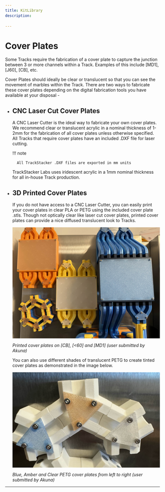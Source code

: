 ```yaml
---
title: KitLibrary
description: 

---
```

# **Cover Plates**

Some Tracks require the fabrication of a cover plate to capture the junction between 3 or more channels within a Track. Examples of this include [MD1], [J60], [CB], etc. 

Cover Plates should ideally be clear or translucent so that you can see the movement of marbles within the Track. There are two ways to fabricate these cover plates depending on the digital fabrication tools you have available at your disposal -

- ## **CNC Laser Cut Cover Plates**

	A CNC Laser Cutter is the ideal way to fabricate your own cover plates. We recommend clear or translucent acrylic in a nominal thickness of 1-2mm for the fabrication of all cover plates unless otherwise specified. All Tracks that require cover plates have an included .DXF file for laser cutting. 

	!!! note 

		All TrackStacker .DXF files are exported in mm units 

	TrackStacker Labs uses iridescent acrylic in a 1mm nominal thickness for all in-house Track production.

- ## **3D Printed Cover Plates**
	
	If you do not have access to a CNC Laser Cutter, you can easily print your cover plates in clear PLA or PETG using the included cover plate .stls. Though not optically clear like laser cut cover plates, printed cover plates can provide a nice diffused translucent look to Tracks.

	<img src="/img/FAB_IMAGES/stx_print_cover1.jpg" style="width: 60vw; min-width: 100px;display: block; margin: auto;">

	*Printed cover plates on [CB], [<60] and [MD1] (user submitted by Akuna)*

	You can also use different shades of translucent PETG to create tinted cover plates as demonstrated in the image below. 

	<img src="/img/FAB_IMAGES/stx_print_cover2.jpg" style="width: 60vw; min-width: 100px;display: block; margin: auto;">

	*Blue, Amber and Clear PETG cover plates from left to right (user submitted by Akuna)*

---